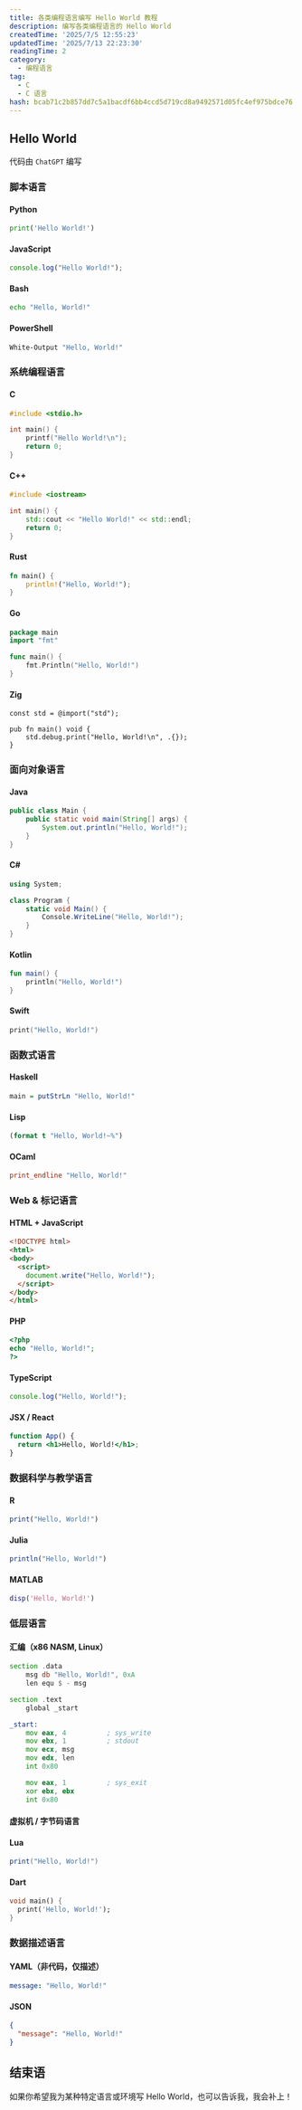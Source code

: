 ```yaml
---
title: 各类编程语言编写 Hello World 教程
description: 编写各类编程语言的 Hello World
createdTime: '2025/7/5 12:55:23'
updatedTime: '2025/7/13 22:23:30'
readingTime: 2
category:
  - 编程语言
tag:
  - C
  - C 语言
hash: bcab71c2b857dd7c5a1bacdf6bb4ccd5d719cd8a9492571d05fc4ef975bdce76
---
```


## Hello World
代码由 ```ChatGPT``` 编写

### 脚本语言
#### Python
```python
print('Hello World!')
```

#### JavaScript
```javascript
console.log("Hello World!");
```

#### Bash
```bash
echo "Hello, World!"
```

#### PowerShell
```powershell
White-Output "Hello, World!"
```

### 系统编程语言
#### C
```c
#include <stdio.h>

int main() {
    printf("Hello World!\n");
    return 0;
}
```
#### C++
```cpp
#include <iostream>

int main() {
    std::cout << "Hello World!" << std::endl;
    return 0;
}
```

#### Rust
```rust
fn main() {
    println!("Hello, World!");
}
```

#### Go
```go
package main
import "fmt"

func main() {
    fmt.Println("Hello, World!")
}
```

#### Zig
```zig
const std = @import("std");

pub fn main() void {
    std.debug.print("Hello, World!\n", .{});
}
```

### 面向对象语言
#### Java
```java
public class Main {
    public static void main(String[] args) {
        System.out.println("Hello, World!");
    }
}
```

#### C#
```csharp
using System;

class Program {
    static void Main() {
        Console.WriteLine("Hello, World!");
    }
}
```

#### Kotlin
```kotlin
fun main() {
    println("Hello, World!")
}
```

#### Swift
```swift
print("Hello, World!")
```

### 函数式语言
#### Haskell
```haskell
main = putStrLn "Hello, World!"
```

#### Lisp
```lisp
(format t "Hello, World!~%")
```

#### OCaml
```ocaml
print_endline "Hello, World!"
```

### Web & 标记语言
#### HTML + JavaScript
```html
<!DOCTYPE html>
<html>
<body>
  <script>
    document.write("Hello, World!");
  </script>
</body>
</html>
```

#### PHP
```php
<?php
echo "Hello, World!";
?>
```

#### TypeScript
```typescript
console.log("Hello, World!");
```

#### JSX / React
```jsx
function App() {
  return <h1>Hello, World!</h1>;
}
```

### 数据科学与教学语言
#### R
```r
print("Hello, World!")
```

#### Julia
```julia
println("Hello, World!")
```

#### MATLAB
```matlab
disp('Hello, World!')
```

### 低层语言
#### 汇编（x86 NASM, Linux）
```asm
section .data
    msg db "Hello, World!", 0xA
    len equ $ - msg

section .text
    global _start

_start:
    mov eax, 4          ; sys_write
    mov ebx, 1          ; stdout
    mov ecx, msg
    mov edx, len
    int 0x80

    mov eax, 1          ; sys_exit
    xor ebx, ebx
    int 0x80
```

#### 虚拟机 / 字节码语言
#### Lua
```lua
print("Hello, World!")
```

#### Dart
```dart
void main() {
  print('Hello, World!');
}
```

### 数据描述语言
#### YAML（非代码，仅描述）
```yaml
message: "Hello, World!"
```

#### JSON
```json
{
  "message": "Hello, World!"
}
```

## 结束语
如果你希望我为某种特定语言或环境写 Hello World，也可以告诉我，我会补上！
